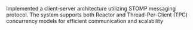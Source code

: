 Implemented a client-server architecture utilizing STOMP messaging protocol. The system supports both Reactor and Thread-Per-Client (TPC) concurrency models for efficient communication and scalability
